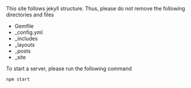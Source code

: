 This site follows jekyll structure. Thus, please do not remove the following directories and files

 *  Gemfile
 *  _config.yml
 *  _includes
 *  _layouts
 *  _posts
 *  _site

To start a server, please run the following command

    npm start
